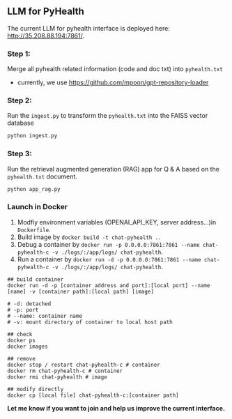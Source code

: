## LLM for PyHealth
The current LLM for pyhealth interface is deployed here: http://35.208.88.194:7861/.

### Step 1:
Merge all pyhealth related information (code and doc txt) into `pyhealth.txt`
- currently, we use https://github.com/mpoon/gpt-repository-loader

### Step 2:
Run the `ingest.py` to transform the `pyhealth.txt` into the FAISS vector database
```python
python ingest.py
```

### Step 3:
Run the retrieval augmented generation (RAG) app for Q & A based on the `pyhealth.txt` document.
```python
python app_rag.py
```


### Launch in Docker

1. Modfiy environment variables (OPENAI_API_KEY, server address...)in `Dockerfile`.
2. Build image by `docker build -t chat-pyhealth .`.
3. Debug a container by `docker run -p 0.0.0.0:7861:7861 --name chat-pyhealth-c -v ./logs/:/app/logs/ chat-pyhealth`.
4. Run a container by `docker run -d -p 0.0.0.0:7861:7861 --name chat-pyhealth-c -v ./logs/:/app/logs/ chat-pyhealth`.

```shell
## build container
docker run -d -p [container address and port]:[local port] --name [name] -v [container path]:[local path] [image]

# -d: detached
# -p: port
# --name: container name
# -v: mount directory of container to local host path

## check
docker ps
docker images

## remove
docker stop / restart chat-pyhealth-c # container
docker rm chat-pyhealth-c # container
docker rmi chat-pyhealth # image

## modify directly
docker cp [local file] chat-pyhealth-c:[container path]
```


**Let me know if you want to join and help us improve the current interface.**

